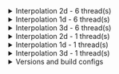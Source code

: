 

<details>
<summary>
Interpolation 2d - 6 thread(s)
</summary>


In | Out | Is contigous | Channels last | master | this PR | speed-up
---|---|---|---|---|---|---
[1, 3, 320, 320] | [256, 256] | True | False | 0.3261 | 0.0808 | 4.0377
[1, 3, 320, 320] | [512, 512] | True | False | 1.2854 | 0.4111 | 3.1267
[1, 3, 320, 320] | [256, 256] | False | False | 0.3488 | 0.0777 | 4.4898
[1, 3, 320, 320] | [512, 512] | False | False | 1.3063 | 0.4100 | 3.1860
[1, 3, 320, 320] | [256, 256] | False | True | 1.0897 | 1.0875 | 1.0021
[1, 3, 320, 320] | [512, 512] | False | True | 4.2505 | 4.2442 | 1.0015
[32, 128, 64, 64] | [32, 32] | False | True | 2.2961 | 2.2834 | 1.0056
[32, 128, 64, 64] | [128, 128] | False | True | 35.9384 | 35.9576 | 0.9995
[32, 128, 64, 64] | [32, 32] | True | False | 3.6902 | 2.3240 | 1.5879
[32, 128, 64, 64] | [128, 128] | True | False | 86.7835 | 52.3617 | 1.6574
[1, 3, 500, 500] | [256, 256] | True | False | 0.3266 | 0.0800 | 4.0838
[1, 3, 500, 500] | [800, 800] | True | False | 3.1868 | 0.5588 | 5.7032
[1, 3, 500, 500] | [256, 256] | False | False | 0.3771 | 0.0794 | 4.7483
[1, 3, 500, 500] | [800, 800] | False | False | 3.2693 | 0.5631 | 5.8061


</details>

<details>
<summary>
Interpolation 1d - 6 thread(s)
</summary>


In | Out | Is contigous | Channels last | master | this PR | speed-up
---|---|---|---|---|---|---
[4, 512, 320] | 256 | True | False | 0.2808 | 0.1037 | 2.7086
[4, 512, 320] | 512 | True | False | 0.5524 | 0.1923 | 2.8731


</details>

<details>
<summary>
Interpolation 3d - 6 thread(s)
</summary>


In | Out | Is contigous | Channels last | master | this PR | speed-up
---|---|---|---|---|---|---
[1, 3, 16, 320, 320] | [8, 256, 256] | True | False | 4.4017 | 2.0998 | 2.0962
[1, 3, 16, 320, 320] | [32, 512, 512] | True | False | 84.0302 | 42.7260 | 1.9667
[1, 3, 16, 320, 320] | [8, 256, 256] | False | True | 13.6098 | 13.6228 | 0.9990
[1, 3, 16, 320, 320] | [32, 512, 512] | False | True | 246.6380 | 246.4457 | 1.0008


</details>

<details>
<summary>
Interpolation 2d - 1 thread(s)
</summary>


In | Out | Is contigous | Channels last | master | this PR | speed-up
---|---|---|---|---|---|---
[1, 3, 320, 320] | [256, 256] | True | False | 0.8967 | 0.4564 | 1.9645
[1, 3, 320, 320] | [512, 512] | True | False | 3.5399 | 1.7642 | 2.0065
[1, 3, 320, 320] | [256, 256] | False | False | 0.9760 | 0.3310 | 2.9482
[1, 3, 320, 320] | [512, 512] | False | False | 3.6266 | 1.7698 | 2.0492
[1, 3, 320, 320] | [256, 256] | False | True | 1.0093 | 1.0078 | 1.0015
[1, 3, 320, 320] | [512, 512] | False | True | 4.0231 | 4.0177 | 1.0013
[32, 128, 64, 64] | [32, 32] | False | True | 5.8736 | 5.9210 | 0.9920
[32, 128, 64, 64] | [128, 128] | False | True | 108.2541 | 106.9406 | 1.0123
[32, 128, 64, 64] | [32, 32] | True | False | 19.9122 | 10.0178 | 1.9877
[32, 128, 64, 64] | [128, 128] | True | False | 398.8196 | 203.9546 | 1.9554
[1, 3, 500, 500] | [256, 256] | True | False | 0.8944 | 0.3402 | 2.6294
[1, 3, 500, 500] | [800, 800] | True | False | 8.6327 | 2.9565 | 2.9200
[1, 3, 500, 500] | [256, 256] | False | False | 1.0921 | 0.3422 | 3.1916
[1, 3, 500, 500] | [800, 800] | False | False | 8.9394 | 2.9606 | 3.0194


</details>

<details>
<summary>
Interpolation 1d - 1 thread(s)
</summary>


In | Out | Is contigous | Channels last | master | this PR | speed-up
---|---|---|---|---|---|---
[4, 512, 320] | 256 | True | False | 1.5233 | 0.5074 | 3.0022
[4, 512, 320] | 512 | True | False | 3.0312 | 0.9812 | 3.0894


</details>

<details>
<summary>
Interpolation 3d - 1 thread(s)
</summary>


In | Out | Is contigous | Channels last | master | this PR | speed-up
---|---|---|---|---|---|---
[1, 3, 16, 320, 320] | [8, 256, 256] | True | False | 12.0408 | 11.3195 | 1.0637
[1, 3, 16, 320, 320] | [32, 512, 512] | True | False | 222.8379 | 209.5616 | 1.0634
[1, 3, 16, 320, 320] | [8, 256, 256] | False | True | 13.3036 | 13.3289 | 0.9981
[1, 3, 16, 320, 320] | [32, 512, 512] | False | True | 245.9575 | 245.7994 | 1.0006


</details>


<details>
<summary>
Versions and build configs
</summary>

PyTorch master: 1.8.0.dev20210208+cu110
PyTorch master build setting:
```
BLAS_INFO=mkl, BUILD_TYPE=Release, CUDA_VERSION=11.0, CUDNN_VERSION=8.0.5, CXX_COMPILER=/opt/rh/devtoolset-7/root/usr/bin/c++, CXX_FLAGS= -Wno-deprecated -fvisibility-inlines-hidden -DUSE_PTHREADPOOL -fopenmp -DNDEBUG -DUSE_KINETO -DUSE_FBGEMM -DUSE_QNNPACK -DUSE_PYTORCH_QNNPACK -DUSE_XNNPACK -O2 -fPIC -Wno-narrowing -Wall -Wextra -Werror=return-type -Wno-missing-field-initializers -Wno-type-limits -Wno-array-bounds -Wno-unknown-pragmas -Wno-sign-compare -Wno-unused-parameter -Wno-unused-variable -Wno-unused-function -Wno-unused-result -Wno-unused-local-typedefs -Wno-strict-overflow -Wno-strict-aliasing -Wno-error=deprecated-declarations -Wno-stringop-overflow -Wno-psabi -Wno-error=pedantic -Wno-error=redundant-decls -Wno-error=old-style-cast -fdiagnostics-color=always -faligned-new -Wno-unused-but-set-variable -Wno-maybe-uninitialized -fno-math-errno -fno-trapping-math -Werror=format -Wno-stringop-overflow, LAPACK_INFO=mkl, PERF_WITH_AVX=1, PERF_WITH_AVX2=1, PERF_WITH_AVX512=1, TORCH_VERSION=1.8.0, USE_CUDA=ON, USE_CUDNN=ON, USE_EXCEPTION_PTR=1, USE_GFLAGS=OFF, USE_GLOG=OFF, USE_MKL=ON, USE_MKLDNN=ON, USE_MPI=OFF, USE_NCCL=ON, USE_NNPACK=ON, USE_OPENMP=ON,
```

PR : 1.9.0a0+594f1ec
PR build setting:
```
BUILD_TYPE=Release, CUDA_VERSION=11.1, CUDNN_VERSION=8.0.5, CXX_COMPILER=/usr/bin/g++-7, CXX_FLAGS=-O3 -Wno-deprecated -fvisibility-inlines-hidden -DUSE_PTHREADPOOL -fopenmp -DNDEBUG -DUSE_KINETO -DUSE_PYTORCH_QNNPACK -O2 -fPIC -Wno-narrowing -Wall -Wextra -Werror=return-type -Wno-missing-field-initializers -Wno-type-limits -Wno-array-bounds -Wno-unknown-pragmas -Wno-sign-compare -Wno-unused-parameter -Wno-unused-variable -Wno-unused-function -Wno-unused-result -Wno-unused-local-typedefs -Wno-strict-overflow -Wno-strict-aliasing -Wno-error=deprecated-declarations -Wno-stringop-overflow -Wno-psabi -Wno-error=pedantic -Wno-error=redundant-decls -Wno-error=old-style-cast -fdiagnostics-color=always -faligned-new -Wno-unused-but-set-variable -Wno-maybe-uninitialized -fno-math-errno -fno-trapping-math -Werror=format -Wno-stringop-overflow, PERF_WITH_AVX=1, PERF_WITH_AVX2=1, PERF_WITH_AVX512=1, TORCH_VERSION=1.9.0, USE_CUDA=1, USE_CUDNN=1, USE_EIGEN_FOR_BLAS=ON, USE_EXCEPTION_PTR=1, USE_GFLAGS=OFF, USE_GLOG=OFF, USE_MKL=OFF, USE_MKLDNN=OFF, USE_MPI=OFF, USE_NCCL=ON, USE_NNPACK=0, USE_OPENMP=ON,
```
</details>

